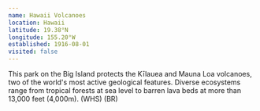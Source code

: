 ```yaml
---
name: Hawaii Volcanoes
location: Hawaii
latitude: 19.38°N
longitude: 155.20°W
established: 1916-08-01
visited: false
---
```


This park on the Big Island protects the Kīlauea and Mauna Loa volcanoes, two of the world's most active geological features. Diverse ecosystems range from tropical forests at sea level to barren lava beds at more than 13,000 feet (4,000m). (WHS) (BR)
